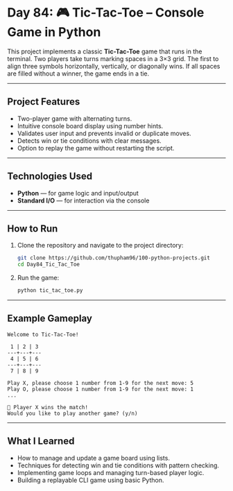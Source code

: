# Day 84: 🎮 Tic-Tac-Toe – Console Game in Python

This project implements a classic **Tic-Tac-Toe** game that runs in the terminal. Two players take turns marking spaces in a 3×3 grid. The first to align three symbols horizontally, vertically, or diagonally wins. If all spaces are filled without a winner, the game ends in a tie.

---

## Project Features

* Two-player game with alternating turns.
* Intuitive console board display using number hints.
* Validates user input and prevents invalid or duplicate moves.
* Detects win or tie conditions with clear messages.
* Option to replay the game without restarting the script.

---

## Technologies Used

* **Python** — for game logic and input/output
* **Standard I/O** — for interaction via the console

---

## How to Run

1. Clone the repository and navigate to the project directory:

   ```bash
   git clone https://github.com/thupham96/100-python-projects.git
   cd Day84_Tic_Tac_Toe
   ```

2. Run the game:

   ```bash
   python tic_tac_toe.py
   ```

---

## Example Gameplay

```
Welcome to Tic-Tac-Toe!

 1 | 2 | 3 
---+---+---
 4 | 5 | 6 
---+---+---
 7 | 8 | 9 

Play X, please choose 1 number from 1-9 for the next move: 5
Play O, please choose 1 number from 1-9 for the next move: 1
...

🎉 Player X wins the match!
Would you like to play another game? (y/n)
```

---

## What I Learned

* How to manage and update a game board using lists.
* Techniques for detecting win and tie conditions with pattern checking.
* Implementing game loops and managing turn-based player logic.
* Building a replayable CLI game using basic Python.
